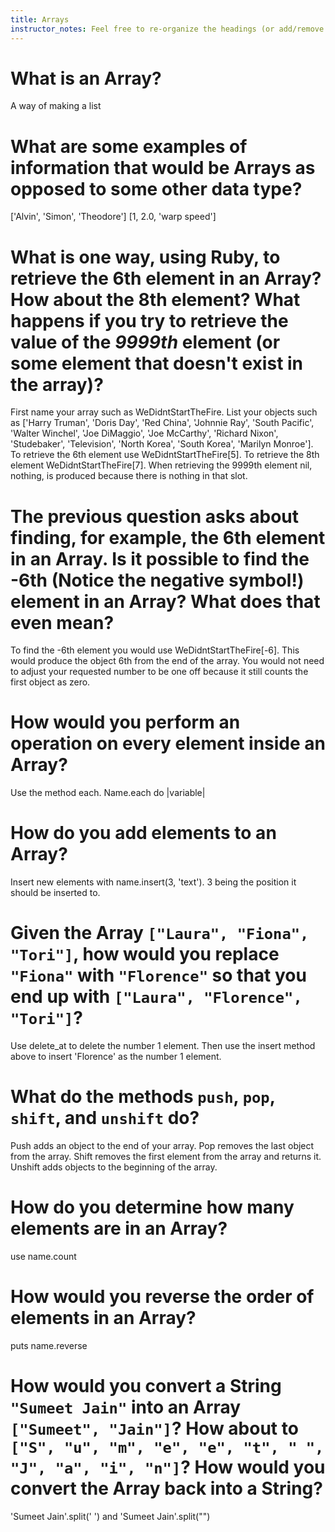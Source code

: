 ```yaml
---
title: Arrays
instructor_notes: Feel free to re-organize the headings (or add/remove headings) below. We included the headings for your benefit, but it's 100% fine if you want to write your responses in some different structure.
---
```


# What is an Array?

A way of making a list

# What are some examples of information that would be Arrays as opposed to some other data type?

['Alvin', 'Simon', 'Theodore'] [1, 2.0, 'warp speed']

# What is one way, using Ruby, to retrieve the 6th element in an Array? How about the 8th element? What happens if you try to retrieve the value of the _9999th_ element (or some element that doesn't exist in the array)?

First name your array such as WeDidntStartTheFire. List your objects such as ['Harry Truman', 'Doris Day', 'Red China', 'Johnnie Ray', 'South Pacific', 'Walter Winchel', 'Joe DiMaggio', 'Joe McCarthy', 'Richard Nixon', 'Studebaker', 'Television', 'North Korea', 'South Korea', 'Marilyn Monroe'].
To retrieve the 6th element use WeDidntStartTheFire[5]. To retrieve the 8th element WeDidntStartTheFire[7]. When retrieving the 9999th element nil, nothing, is produced because there is nothing in that slot.

# The previous question asks about finding, for example, the 6th element in an Array. Is it possible to find the **-6th** (Notice the negative symbol!) element in an Array? What does that even mean?

To find the -6th element you would use WeDidntStartTheFire[-6].  This would produce the object 6th from the end of the array.  You would not need to adjust your requested number to be one off because it still counts the first object as zero.

# How would you perform an operation on every element inside an Array?

Use the method each. Name.each do |variable|

# How do you add elements to an Array?

Insert new elements with name.insert(3, 'text'). 3 being the position it should be inserted to.

# Given the Array `["Laura", "Fiona", "Tori"]`, how would you replace `"Fiona"` with `"Florence"` so that you end up with `["Laura", "Florence", "Tori"]`?

Use delete_at to delete the number 1 element. Then use the insert method above to insert 'Florence' as the number 1 element.

# What do the methods `push`, `pop`, `shift`, and `unshift` do?

Push adds an object to the end of your array. Pop removes the last object from the array. Shift removes the first element from the array and returns it. Unshift adds objects to the beginning of the array.

# How do you determine how many elements are in an Array?

use name.count

# How would you reverse the order of elements in an Array?

puts name.reverse

# How would you convert a String `"Sumeet Jain"` into an Array `["Sumeet", "Jain"]`? How about to `["S", "u", "m", "e", "e", "t", " ", "J", "a", "i", "n"]`? How would you convert the Array back into a String?

'Sumeet Jain'.split(' ') and 'Sumeet Jain'.split("")